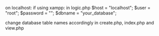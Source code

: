 on localhost:
    if using xampp:
        in logic.php
        $host = "localhost";
        $user = "root";
        $password = "";
        $dbname = "your_database"; 

change database table names accordingly in create.php, index.php and view.php